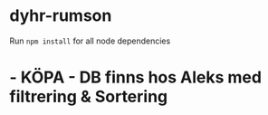 # dyhr-rumson

Run `npm install` for all node dependencies

 # - KÖPA - DB finns hos Aleks med filtrering & Sortering
